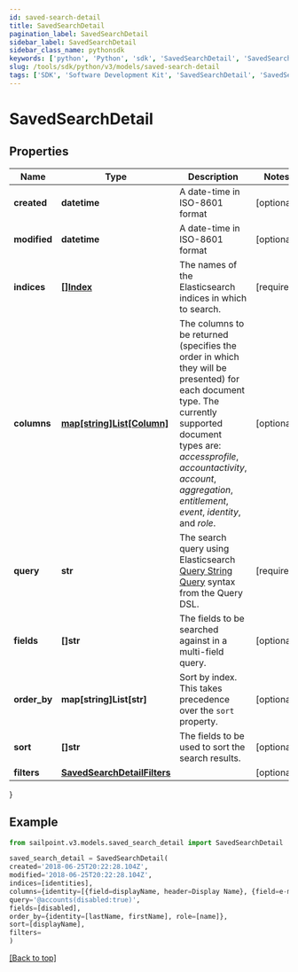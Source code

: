 ```yaml
---
id: saved-search-detail
title: SavedSearchDetail
pagination_label: SavedSearchDetail
sidebar_label: SavedSearchDetail
sidebar_class_name: pythonsdk
keywords: ['python', 'Python', 'sdk', 'SavedSearchDetail', 'SavedSearchDetail'] 
slug: /tools/sdk/python/v3/models/saved-search-detail
tags: ['SDK', 'Software Development Kit', 'SavedSearchDetail', 'SavedSearchDetail']
---
```


# SavedSearchDetail


## Properties

Name | Type | Description | Notes
------------ | ------------- | ------------- | -------------
**created** | **datetime** | A date-time in ISO-8601 format | [optional] 
**modified** | **datetime** | A date-time in ISO-8601 format | [optional] 
**indices** | [**[]Index**](index) | The names of the Elasticsearch indices in which to search.  | [required]
**columns** | [**map[string]List[Column]**](https://docs.python.org/3/tutorial/datastructures.html#more-on-lists) | The columns to be returned (specifies the order in which they will be presented) for each document type.  The currently supported document types are: _accessprofile_, _accountactivity_, _account_, _aggregation_, _entitlement_, _event_, _identity_, and _role_.  | [optional] 
**query** | **str** | The search query using Elasticsearch [Query String Query](https://www.elastic.co/guide/en/elasticsearch/reference/5.2/query-dsl-query-string-query.html#query-string) syntax from the Query DSL.  | [required]
**fields** | **[]str** | The fields to be searched against in a multi-field query.  | [optional] 
**order_by** | **map[string]List[str]** | Sort by index. This takes precedence over the `sort` property.  | [optional] 
**sort** | **[]str** | The fields to be used to sort the search results.  | [optional] 
**filters** | [**SavedSearchDetailFilters**](saved-search-detail-filters) |  | [optional] 
}

## Example

```python
from sailpoint.v3.models.saved_search_detail import SavedSearchDetail

saved_search_detail = SavedSearchDetail(
created='2018-06-25T20:22:28.104Z',
modified='2018-06-25T20:22:28.104Z',
indices=[identities],
columns={identity=[{field=displayName, header=Display Name}, {field=e-mail, header=Work Email}]},
query='@accounts(disabled:true)',
fields=[disabled],
order_by={identity=[lastName, firstName], role=[name]},
sort=[displayName],
filters=
)

```
[[Back to top]](#) 


